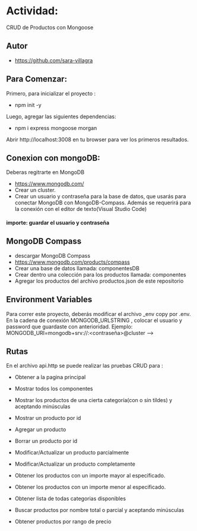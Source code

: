 
# Actividad:

 CRUD de Productos con Mongoose



## Autor

- https://github.com/sara-villagra

## Para Comenzar:
Primero, para inicializar el proyecto :

- npm init -y

Luego, agregar las siguientes dependencias:

- npm i express mongoose morgan

Abrir http://localhost:3008 en tu browser para ver los primeros resultados.

## Conexion con mongoDB:
Deberas regitrarte en MongoDB 
- https://www.mongodb.com/
- Crear un cluster.
- Crear un usuario y contraseña para la base de datos, que usarás para conectar MongoDB con MongoDB-Compass. Además se requerirá para la conexión con el editor de texto(Visual Studio Code)
#### importe: guardar el usuario y contraseña

## MongoDB Compass
-  descargar MongoDB Compass
- https://www.mongodb.com/products/compass
- Crear una base de datos llamada: componentesDB
- Crear dentro una colección para los productos llamada: componentes
- Agregar los productos del archivo productos.json de este repositorio

## Environment Variables
Para correr este proyecto, deberás modificar el archivo _env copy por .env.
En  la cadena de conexión  MONGODB_URLSTRING , colocar el usuario y password que guardaste con anterioridad.
 Ejemplo: MONGODB_URI=mongodb+srv://<usuario>:<contraseña>@cluster -->

## Rutas
En el archivo api.http se puede realizar las pruebas CRUD para :

- Obtener a la pagina principal

- Mostrar todos los componentes

- Mostrar los productos de una cierta categoría(con o sin tildes) y aceptando minúsculas

- Mostrar un producto por id

- Agregar un producto

- Borrar un producto por id

- Modificar/Actualizar un producto parcialmente

- Modificar/Actualizar un producto completamente

- Obtener los productos con un importe mayor al especificado.

- Obtener los productos con un importe menor al especificado.

- Obtener lista  de todas categorias disponibles

- Buscar productos por nombre total o parcial y aceptando minúsculas

- Obtener productos por rango de precio

